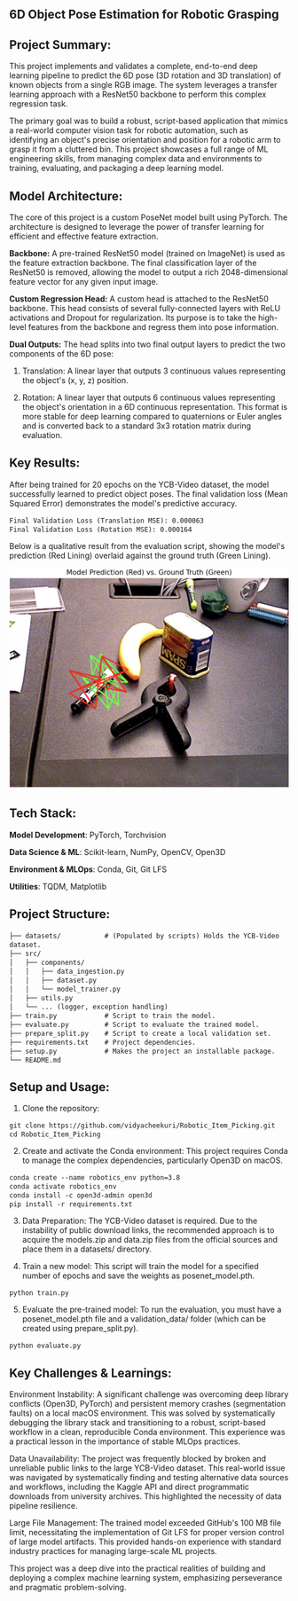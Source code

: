 ## 6D Object Pose Estimation for Robotic Grasping

## Project Summary:

This project implements and validates a complete, end-to-end deep learning pipeline to predict the 6D pose (3D rotation and 3D translation) of known objects from a single RGB image. The system leverages a transfer learning approach with a ResNet50 backbone to perform this complex regression task.

The primary goal was to build a robust, script-based application that mimics a real-world computer vision task for robotic automation, such as identifying an object's precise orientation and position for a robotic arm to grasp it from a cluttered bin. This project showcases a full range of ML engineering skills, from managing complex data and environments to training, evaluating, and packaging a deep learning model.

## Model Architecture:

The core of this project is a custom PoseNet model built using PyTorch. The architecture is designed to leverage the power of transfer learning for efficient and effective feature extraction.

**Backbone:** A pre-trained ResNet50 model (trained on ImageNet) is used as the feature extraction backbone. The final classification layer of the ResNet50 is removed, allowing the model to output a rich 2048-dimensional feature vector for any given input image.

**Custom Regression Head:** A custom head is attached to the ResNet50 backbone. This head consists of several fully-connected layers with ReLU activations and Dropout for regularization. Its purpose is to take the high-level features from the backbone and regress them into pose information.

**Dual Outputs:** The head splits into two final output layers to predict the two components of the 6D pose:

1. Translation: A linear layer that outputs 3 continuous values representing the object's (x, y, z) position.

2. Rotation: A linear layer that outputs 6 continuous values representing the object's orientation in a 6D continuous representation. This format is more stable for deep learning compared to quaternions or Euler angles and is converted back to a standard 3x3 rotation matrix during evaluation.

## Key Results:

After being trained for 20 epochs on the YCB-Video dataset, the model successfully learned to predict object poses. The final validation loss (Mean Squared Error) demonstrates the model's predictive accuracy.
```
Final Validation Loss (Translation MSE): 0.000063
Final Validation Loss (Rotation MSE): 0.000164
```
Below is a qualitative result from the evaluation script, showing the model's prediction (Red Lining) overlaid against the ground truth (Green Lining).

<img src="Result.png" width="600">

## Tech Stack:

**Model Development**: PyTorch, Torchvision

**Data Science & ML**: Scikit-learn, NumPy, OpenCV, Open3D

**Environment & MLOps**: Conda, Git, Git LFS

**Utilities**: TQDM, Matplotlib

## Project Structure:

```
├── datasets/           # (Populated by scripts) Holds the YCB-Video dataset.
├── src/
│   ├── components/
│   │   ├── data_ingestion.py
│   │   ├── dataset.py
│   │   └── model_trainer.py
│   ├── utils.py
│   └── ... (logger, exception handling)
├── train.py            # Script to train the model.
├── evaluate.py         # Script to evaluate the trained model.
├── prepare_split.py    # Script to create a local validation set.
├── requirements.txt    # Project dependencies.
├── setup.py            # Makes the project an installable package.
└── README.md
```

## Setup and Usage:

1. Clone the repository:

```
git clone https://github.com/vidyacheekuri/Robotic_Item_Picking.git
cd Robotic_Item_Picking
```

2. Create and activate the Conda environment:
This project requires Conda to manage the complex dependencies, particularly Open3D on macOS.

```
conda create --name robotics_env python=3.8
conda activate robotics_env
conda install -c open3d-admin open3d
pip install -r requirements.txt
```

3. Data Preparation:
The YCB-Video dataset is required. Due to the instability of public download links, the recommended approach is to acquire the models.zip and data.zip files from the official sources and place them in a datasets/ directory.

4. Train a new model:
This script will train the model for a specified number of epochs and save the weights as posenet_model.pth.
```
python train.py
```
5. Evaluate the pre-trained model:
To run the evaluation, you must have a posenet_model.pth file and a validation_data/ folder (which can be created using prepare_split.py).
```
python evaluate.py
```
## Key Challenges & Learnings:

Environment Instability: A significant challenge was overcoming deep library conflicts (Open3D, PyTorch) and persistent memory crashes (segmentation faults) on a local macOS environment. This was solved by systematically debugging the library stack and transitioning to a robust, script-based workflow in a clean, reproducible Conda environment. This experience was a practical lesson in the importance of stable MLOps practices.

Data Unavailability: The project was frequently blocked by broken and unreliable public links to the large YCB-Video dataset. This real-world issue was navigated by systematically finding and testing alternative data sources and workflows, including the Kaggle API and direct programmatic downloads from university archives. This highlighted the necessity of data pipeline resilience.

Large File Management: The trained model exceeded GitHub's 100 MB file limit, necessitating the implementation of Git LFS for proper version control of large model artifacts. This provided hands-on experience with standard industry practices for managing large-scale ML projects.

This project was a deep dive into the practical realities of building and deploying a complex machine learning system, emphasizing perseverance and pragmatic problem-solving.
